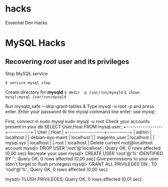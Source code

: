 # hacks
Essential Dev Hacks

# MySQL Hacks

## Recovering _root_ user and its privileges

Stop MySQL service 

`$ service mysql stop`

Create directory for **mysqld**
`$ mkdir -p /var/run/mysqld`
`$ chown mysql:mysql /var/run/mysqld`

Run mysqld_safe --skip-grant-tables &
Type mysql -u root -p and press enter.
Enter your password
At the mysql command line enter: use mysql;


First, connect in sudo mysql
sudo mysql -u root
Check your accounts present in your db
SELECT User,Host FROM mysql.user;
+------------------+-----------+
| User             | Host      |
+------------------+-----------+
| admin            | localhost |
| debian-sys-maint | localhost |
| magento_user     | localhost |
| mysql.sys        | localhost |
| root             | localhost |
Delete current root@localhost account
mysql> DROP USER 'root'@'localhost';
Query OK, 0 rows affected (0,00 sec)
Recreate your user
mysql> CREATE USER 'root'@'%' IDENTIFIED BY '';
Query OK, 0 rows affected (0,00 sec)
Give permissions to your user (don't forget to flush privileges)
mysql> GRANT ALL PRIVILEGES ON *.* TO 'root'@'%';
Query OK, 0 rows affected (0,00 sec)

mysql> FLUSH PRIVILEGES;
Query OK, 0 rows affected (0,01 sec)
